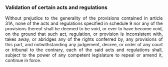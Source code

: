 ### Validation of certain acts and regulations
<div style="text-align: justify">

Without prejudice to the generality of the provisions contained in article 31A, none of the acts and regulations specified in schedule 9 nor any of the provisions thereof shall be deemed to be void, or ever to have become void, on the ground that such act, regulation, or provision is inconsistent with, takes away, or abridges any of the rights conferred by, any provisions of this part, and notwithstanding any judgement, decree, or order of any court or tribunal to the contrary, each of the said acts and regulations shall, subject to the power of any competent legislature to repeal or amend it, continue in force.

</div>
